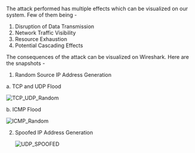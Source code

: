 The attack performed has multiple effects which can be visualized on our system. Few of them being - 
1. Disruption of Data Transmission
2. Network Traffic Visibility
3. Resource Exhaustion
4. Potential Cascading Effects

The consequences of the attack can be visualized on Wireshark. Here are the snapshots - 
1. Random Source IP Address Generation


  a. TCP and UDP Flood

  ![TCP_UDP_Random](https://github.com/AishwaryaKoushik/Cattle-Health-Monitoring-System---IoT-Security/assets/161193220/add628cf-52b5-4fe3-8ff3-c2533bb593f3)

  b. ICMP Flood

  ![ICMP_Random](https://github.com/AishwaryaKoushik/Cattle-Health-Monitoring-System---IoT-Security/assets/161193220/d2b472b3-0a48-468c-a2f3-52a20133ed93)

2. Spoofed IP Address Generation

   ![UDP_SPOOFED](https://github.com/AishwaryaKoushik/Cattle-Health-Monitoring-System---IoT-Security/assets/161193220/f1644572-7ee3-4cf9-9c39-15de70119dcc)



